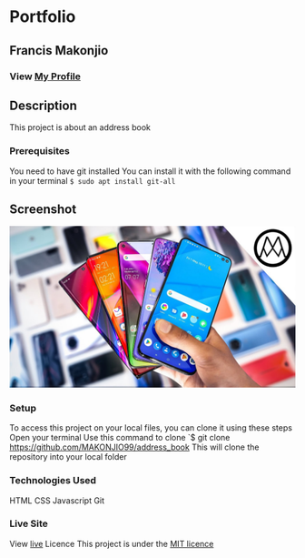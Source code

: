 # Portfolio
##  Francis Makonjio
### View [My Profile](https://github.com/MAKONJIO99)
## Description
This project is about an address book

### Prerequisites
You need to have git installed
You can install it with the following command in your terminal
`$ sudo apt install git-all`
## Screenshot
![](images/smartphones.jpg)

### Setup
To access this project on your local files, you can clone it using these steps
Open your terminal
Use this command to clone `$ git clone https://github.com/MAKONJIO99/address_book
This will clone the repository into your local folder

### Technologies Used
 HTML
 CSS
 Javascript
 Git
### Live Site
View [live](https://makonjio99.github.io/address_book/)
Licence
This project is under the [MIT licence](licence)